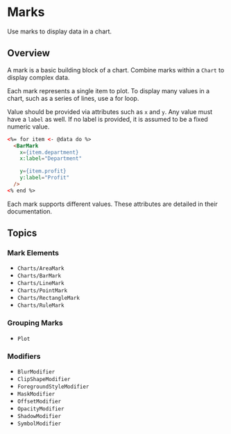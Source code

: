 # Marks

Use marks to display data in a chart.

## Overview

A mark is a basic building block of a chart. Combine marks within a ``Chart`` to display complex data.

Each mark represents a single item to plot. To display many values in a chart, such as a series of lines, use a for loop.

Value should be provided via attributes such as `x` and `y`. Any value must have a `label` as well.
If no label is provided, it is assumed to be a fixed numeric value.

```html
<%= for item <- @data do %>
  <BarMark
    x={item.department}
    x:label="Department"

    y={item.profit}
    y:label="Profit"
  />
<% end %>
```

Each mark supports different values. These attributes are detailed in their documentation.

## Topics

### Mark Elements
- ``Charts/AreaMark``
- ``Charts/BarMark``
- ``Charts/LineMark``
- ``Charts/PointMark``
- ``Charts/RectangleMark``
- ``Charts/RuleMark``

### Grouping Marks
- ``Plot``

### Modifiers
- ``BlurModifier``
- ``ClipShapeModifier``
- ``ForegroundStyleModifier``
- ``MaskModifier``
- ``OffsetModifier``
- ``OpacityModifier``
- ``ShadowModifier``
- ``SymbolModifier``
